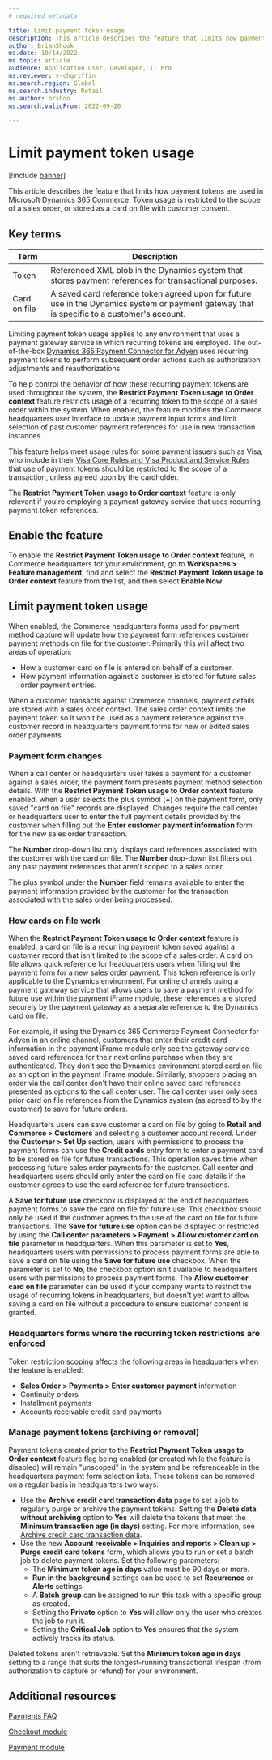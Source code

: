 ```yaml
---
# required metadata

title: Limit payment token usage
description: This article describes the feature that limits how payment tokens are used in Microsoft Dynamics 365 Commerce.
author: BrianShook
ms.date: 10/14/2022
ms.topic: article
audience: Application User, Developer, IT Pro
ms.reviewer: v-chgriffin
ms.search.region: Global
ms.search.industry: Retail
ms.author: brshoo
ms.search.validFrom: 2022-09-20

---
```


# Limit payment token usage

[!include [banner](../includes/banner.md)]

This article describes the feature that limits how payment tokens are used in Microsoft Dynamics 365 Commerce. Token usage is restricted to the scope of a sales order, or stored as a card on file with customer consent.

## Key terms

| Term | Description |
|---|---|
| Token | Referenced XML blob in the Dynamics system that stores payment references for transactional purposes. |
| Card on file | A saved card reference token agreed upon for future use in the Dynamics system or payment gateway that is specific to a customer's account. |

Limiting payment token usage applies to any environment that uses a payment gateway service in which recurring tokens are employed. The out-of-the-box [Dynamics 365 Payment Connector for Adyen](adyen-connector.md) uses recurring payment tokens to perform subsequent order actions such as authorization adjustments and reauthorizations. 

To help control the behavior of how these recurring payment tokens are used throughout the system, the **Restrict Payment Token usage to Order context** feature restricts usage of a recurring token to the scope of a sales order within the system. When enabled, the feature modifies the Commerce headquarters user interface to update payment input forms and limit selection of past customer payment references for use in new transaction instances. 

This feature helps meet usage rules for some payment issuers such as Visa, who include in their [Visa Core Rules and Visa Product and Service Rules](https://usa.visa.com/content/dam/VCOM/download/about-visa/visa-rules-public.pdf) that use of payment tokens should be restricted to the scope of a transaction, unless agreed upon by the cardholder.

The **Restrict Payment Token usage to Order context** feature is only relevant if you're employing a payment gateway service that uses recurring payment token references. 

## Enable the feature

To enable the **Restrict Payment Token usage to Order context** feature, in Commerce headquarters for your environment, go to **Workspaces \> Feature management**, find and select the  **Restrict Payment Token usage to Order context** feature from the list, and then select **Enable Now**.

## Limit payment token usage

When enabled, the Commerce headquarters forms used for payment method capture will update how the payment form references customer payment methods on file for the customer. Primarily this will affect two areas of operation: 

- How a customer card on file is entered on behalf of a customer.
- How payment information against a customer is stored for future sales order payment entries.

When a customer transacts against Commerce channels, payment details are stored with a sales order context. The sales order context limits the payment token so it won't be used as a payment reference against the customer record in headquarters payment forms for new or edited sales order payments. 

### Payment form changes

When a call center or headquarters user takes a payment for a customer against a sales order, the payment form presents payment method selection details. With the **Restrict Payment Token usage to Order context** feature enabled, when a user selects the plus symbol (**+**) on the payment form, only saved "card on file" records are displayed. Changes require the call center or headquarters user to enter the full payment details provided by the customer when filling out the **Enter customer payment information** form for the new sales order transaction. 

The **Number** drop-down list only displays card references associated with the customer with the card on file. The **Number** drop-down list filters out any past payment references that aren't scoped to a sales order. 

The plus symbol under the **Number** field remains available to enter the payment information provided by the customer for the transaction associated with the sales order being processed. 

### How cards on file work

When the **Restrict Payment Token usage to Order context** feature is enabled, a card on file is a recurring payment token saved against a customer record that isn't limited to the scope of a sales order. A card on file allows quick reference for headquarters users when filling out the payment form for a new sales order payment. This token reference is only applicable to the Dynamics environment. For online channels using a payment gateway service that allows users to save a payment method for future use within the payment iFrame module, these references are stored securely by the payment gateway as a separate reference to the Dynamics card on file. 

For example, if using the Dynamics 365 Commerce Payment Connector for Adyen in an online channel, customers that enter their credit card information in the payment iFrame module only see the gateway service saved card references for their next online purchase when they are authenticated. They don't see the Dynamics environment stored card on file as an option in the payment iFrame module. Similarly, shoppers placing an order via the call center don't have their online saved card references presented as options to the call center user. The call center user only sees prior card on file references from the Dynamics system (as agreed to by the customer) to save for future orders.

Headquarters users can save customer a card on file by going to **Retail and Commerce \> Customers** and selecting a customer account record. Under the **Customer \> Set Up** section, users with permissions to process the payment forms can use the **Credit cards** entry form to enter a payment card to be stored on file for future transactions. This operation saves time when processing future sales order payments for the customer. Call center and headquarters users should only enter the card on file card details if the customer agrees to use the card reference for future transactions.

A **Save for future use** checkbox is displayed at the end of headquarters payment forms to save the card on file for future use. This checkbox should only be used if the customer agrees to the use of the card on file for future transactions. The **Save for future use** option can be displayed or restricted by using the **Call center parameters \> Payment \> Allow customer card on file** parameter in headquarters. When this parameter is set to **Yes**, headquarters users with permissions to process payment forms are able to save a card on file using the **Save for future use** checkbox. When the parameter is set to **No**, the checkbox option isn't available to headquarters users with permissions to process payment forms. The **Allow customer card on file** parameter can be used if your company wants to restrict the usage of recurring tokens in headquarters, but doesn't yet want to allow saving a card on file without a procedure to ensure customer consent is granted.

### Headquarters forms where the recurring token restrictions are enforced

Token restriction scoping affects the following areas in headquarters when the feature is enabled:

- **Sales Order \> Payments \> Enter customer payment** information
- Continuity orders
- Installment payments
- Accounts receivable credit card payments

### Manage payment tokens (archiving or removal)

Payment tokens created prior to the **Restrict Payment Token usage to Order context** feature flag being enabled (or created while the feature is disabled) will remain "unscoped" in the system and be referenceable in the headquarters payment form selection lists. These tokens can be removed on a regular basis in headquarters two ways:

- Use the **Archive credit card transaction data** page to set a job to regularly purge or archive the payment tokens. Setting the **Delete data without archiving** option to **Yes** will delete the tokens that meet the **Minimum transaction age (in days)** setting. For more information, see [Archive credit card transaction data](archive-cc-data.md).
- Use the new **Account receivable \> Inquiries and reports \> Clean up \> Purge credit card tokens** form, which allows you to run or set a batch job to delete payment tokens. Set the following parameters:
  - The **Minimum token age in days** value must be 90 days or more.
  - **Run in the background** settings can be used to set **Recurrence** or **Alerts** settings.
  - A **Batch group** can be assigned to run this task with a specific group as created.
  - Setting the **Private** option to **Yes** will allow only the user who creates the job to run it.
  - Setting the **Critical Job** option to **Yes** ensures that the system actively tracks its status. 
 
Deleted tokens aren't retrievable. Set the **Minimum token age in days** setting to a range that suits the longest-running transactional lifespan (from authorization to capture or refund) for your environment.

## Additional resources

[Payments FAQ](payments-retail.md)

[Checkout module](../add-checkout-module.md)

[Payment module](../payment-module.md)

